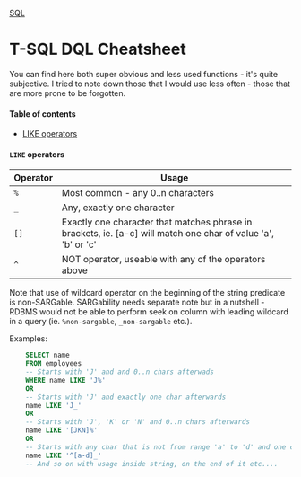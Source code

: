 [SQL](/languages/sql)
# T-SQL DQL Cheatsheet

You can find here both super obvious and less used functions - it's quite subjective. I tried to note down those that I would use less often - those that are more prone to be forgotten.

#### Table of contents
- [LIKE operators](/languages/sql/tsql-dql-cheatsheet?id=like-operators)

#### `LIKE` operators

| Operator | Usage |
--- | ---
| `%` | Most common - any 0..n characters |
| `_` | Any, exactly one character |
| `[]` | Exactly one character that matches phrase in brackets, ie. [a-c] will match one char of value 'a', 'b' or 'c' | 
| `^` | NOT operator, useable with any of the operators above |

Note that use of wildcard operator on the beginning of the string predicate is non-SARGable. SARGability needs separate note but in a nutshell - RDBMS would not be able to perform seek on column with leading wildcard in a query (ie. `%non-sargable`, `_non-sargable` etc.).

Examples:
```sql
    SELECT name
    FROM employees
    -- Starts with 'J' and and 0..n chars afterwads 
    WHERE name LIKE 'J%'
    OR
    -- Starts with 'J' and exactly one char afterwards
    name LIKE 'J_'
    OR
    -- Starts with 'J', 'K' or 'N' and 0..n chars afterwards
    name LIKE '[JKN]%'
    OR
    -- Starts with any char that is not from range 'a' to 'd' and one char afterwards
    name LIKE '^[a-d]_'
    -- And so on with usage inside string, on the end of it etc....
```

